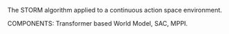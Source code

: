 The STORM algorithm applied to a continuous action space environment. 

COMPONENTS: 
Transformer based World Model, 
SAC, 
MPPI.

